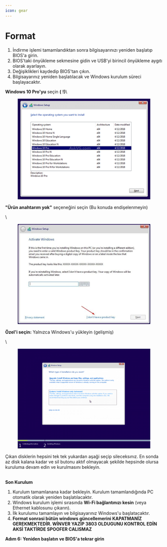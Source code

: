 ```yaml
---
icon: gear
---
```


# Format

1. İndirme işlemi tamamlandıktan sonra bilgisayarınızı yeniden başlatıp BIOS'a girin.
2. BIOS'taki önyükleme sekmesine gidin ve USB'yi birincil önyükleme aygıtı olarak ayarlayın.
3. Değişiklikleri kaydedip BIOS'tan çıkın.
4. Bilgisayarınız yeniden başlatılacak ve Windows kurulum süreci başlayacaktır.

**Windows 10 Pro'yu** seçin **(** **!)**\


<figure><img src="../.gitbook/assets/image (2).png" alt=""><figcaption></figcaption></figure>

**"Ürün anahtarım yok"** seçeneğini seçin (Bu konuda endişelenmeyin)

\


<figure><img src="../.gitbook/assets/image (3).png" alt=""><figcaption></figcaption></figure>

**Özel'i seçin:** Yalnızca Windows'u yükleyin (gelişmiş)

\


<figure><img src="../.gitbook/assets/image (4).png" alt=""><figcaption></figcaption></figure>

Çıkan disklerin hepsini tek tek yukardan aşaği seçip sileceksınız. En sonda az disk kalana kadar ve sil butonu aktıf olmayacak şekilde hepsinde olursa kuruluma devam edin ve kurulmasını bekleyin.

\
**Son Kurulum**

1. Kurulum tamamlanana kadar bekleyin. Kurulum tamamlandığında PC otomatik olarak yeniden başlatılacaktır.
2. Windows kurulum işlemi sırasında **Wi-Fi bağlantınızı kesin** (veya Ethernet kablosunu çıkarın).
3. İlk kurulumu tamamlayın ve bilgisayarınız Windows'u başlatacaktır.
4. **Format sonrasi bütün windows güncellemerini KAPATMANİZ GEREKMEKTEDİR. WİNVER YAZİP 3803 OLDUGUNU KONTROL EDİN AKSİ TAKTİRDE SPOOFER CALISMAZ**

**Adım 6: Yeniden başlatın ve BIOS'a tekrar girin**
